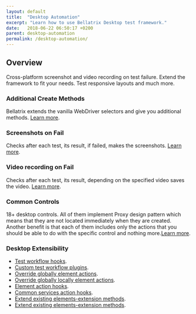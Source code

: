 ```yaml
---
layout: default
title:  "Desktop Automation"
excerpt: "Learn how to use Bellatrix Desktop test framework."
date:   2018-06-22 06:50:17 +0200
parent: desktop-automation
permalink: /desktop-automation/
---
```

Overview
--------
Cross-platform screenshot and video recording on test failure. Extend the framework to fit your needs. Test responsive layouts and much more.

### Additional Create Methods ###
Bellatrix extends the vanilla WebDriver selectors and give you additional methods. [Learn more](https://docs.bellatrix.solutions/desktop-automation/locate-elements/).

### Screenshots on Fail ###
Checks after each test, its result, if failed, makes the screenshots. [Learn more](https://docs.bellatrix.solutions/desktop-automation/troubleshooting-screenshots-on-fail/).

### Video recording on Fail ###
Checks after each test, its result, depending on the specified video saves the video. [Learn more](https://docs.bellatrix.solutions/desktop-automation/troubleshooting-video-recording/).

### Common Controls ###
18+ desktop controls. All of them implement Proxy design pattern which means that they are not located immediately when they are created. Another benefit is that each of them includes only the actions that you should be able to do with the specific control and nothing more.[Learn more](https://docs.bellatrix.solutions/desktop-automation/common-controls/).

### Desktop Extensibility ###
- [Test workflow hooks](https://docs.bellatrix.solutions/desktop-automation/extensibility-test-workflow-hooks/).
- [Custom test workflow plugins](https://docs.bellatrix.solutions/desktop-automation/extensibility-custom-test-workflow-plugins/).
- [Override globally element actions](https://docs.bellatrix.solutions/desktop-automation/extensibility-override-globally-element-actions/).
- [Override globally locally element actions](https://docs.bellatrix.solutions/desktop-automation/extensibility-override-locally-element-actions/).
- [Element action hooks](https://docs.bellatrix.solutions/desktop-automation/extensibility-element-action-hooks/).
- [Common services action hooks](https://docs.bellatrix.solutions/desktop-automation/extensibility-common-services-action-hooks/).
- [Extend existing elements-extension methods](https://docs.bellatrix.solutions/desktop-automation/extensibility-extend-existing-elements-extension-methods/).
- [Extend existing elements-extension methods](https://docs.bellatrix.solutions/desktop-automation/extensibility-extend-existing-elements-extension-methods/).